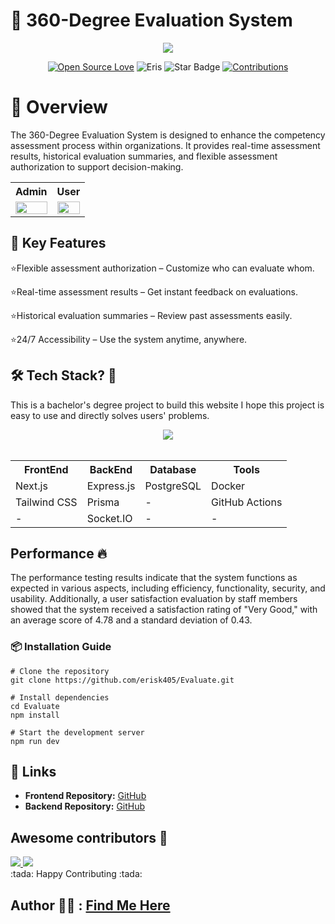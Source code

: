 # 🎯 360-Degree Evaluation System
<div align="center">
  <img src="https://res.cloudinary.com/dmmpngwym/image/upload/v1739263695/dam3_sodznv.jpg">
</div>
<div align="center">

[![Open Source Love](https://firstcontributions.github.io/open-source-badges/badges/open-source-v1/open-source.svg)](https://github.com/kishanrajput23/Hacktoberfest-2022)
<img src="https://img.shields.io/badge/Evaluation-2024-blueviolet" alt="Eris"/>
<img src="https://img.shields.io/static/v1?label=%E2%AD%90&message=If%20Useful&style=style=flat&color=BC4E99" alt="Star Badge"/>
<a href="https://github.com/erisk405" ><img src="https://img.shields.io/badge/Contributions-welcome-green.svg?style=flat&logo=github" alt="Contributions" /></a>

</div>

# 🌟 Overview
The 360-Degree Evaluation System is designed to enhance the competency assessment process within organizations. It provides real-time assessment results, historical evaluation summaries, and flexible assessment authorization to support decision-making.

<table>
  <tr>
    <th>Admin</th>
    <th>User</th>
  </tr>
  <tr>
    <td><img src="https://res.cloudinary.com/dmmpngwym/image/upload/v1739257679/dam1_igyf7m.gif" width="100%"></td>
    <td><img src="https://res.cloudinary.com/dmmpngwym/image/upload/v1739257833/dam2_ahnuxg.gif" width="100%"></td>
  </tr>
</table>

## 🚀 Key Features

:star:Flexible assessment authorization – Customize who can evaluate whom.

:star:Real-time assessment results – Get instant feedback on evaluations.

:star:Historical evaluation summaries – Review past assessments easily.

:star:24/7 Accessibility – Use the system anytime, anywhere.

## 🛠 Tech Stack? :thinking:
This is a bachelor's degree project to build this website  I hope this project is easy to use and directly solves users' problems.

<div align="center">
  <img src="https://res.cloudinary.com/dmmpngwym/image/upload/v1739258554/Screenshot_2025-02-11_142211_xxbqbu.png">
</div>
<br>
<div align="center">
<table>
  <tr>
    <th>FrontEnd</th>
    <th>BackEnd</th>
    <th>Database</th>
    <th>Tools</th>
  </tr>
  <tr>
    <td>Next.js</td>
    <td>Express.js</td>
    <td>PostgreSQL</td>
    <td>Docker</td>
  </tr>
  <tr>
    <td>Tailwind CSS</td>
    <td>Prisma</td>
    <td>-</td>
    <td>GitHub Actions</td>
  </tr>
  <tr>
    <td>-</td>
    <td>Socket.IO</td>
    <td>-</td>
    <td>-</td>
  </tr>
</table>
</div>

## Performance :fire:
The performance testing results indicate that the system functions as expected in 
various aspects, including efficiency, functionality, security, and usability. Additionally, a 
user satisfaction evaluation by staff members showed that the system received a 
satisfaction rating of "Very Good," with an average score of 4.78 and a standard deviation 
of 0.43. 

### 📦 Installation Guide
```
# Clone the repository
git clone https://github.com/erisk405/Evaluate.git

# Install dependencies
cd Evaluate
npm install

# Start the development server
npm run dev
```

## 🔗 Links
- **Frontend Repository:** [GitHub](https://github.com/erisk405/Evaluate)
- **Backend Repository:** [GitHub](https://github.com/erisk405/Evaluate_backend)


## Awesome contributors :star_struck:
<div>
<a href="https://github.com/erisk405">
  <img src="https://res.cloudinary.com/dmmpngwym/image/upload/v1739256689/1_sxf0s1.png" />
</a>
 
<a href="https://github.com/amphon11">
  <img src="https://res.cloudinary.com/dmmpngwym/image/upload/v1739256689/2_yvkcpt.png" />
</a>
</div>
:tada: Happy Contributing :tada:

## Author 🙋‍♂️ : [Find Me Here](https://www.linkedin.com/in/krittaphat-samrit-648408164/)
